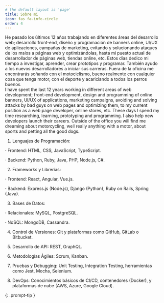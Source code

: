 ```yaml
---
# the default layout is 'page'
title: Sobre mi
icon: fas fa-info-circle
order: 4
---
```


<div class="container-about">
  <div class="item-about">He pasado los últimos 12 años trabajando en diferentes áreas del desarrollo web; desarrollo front-end, diseño y programación de banners online, UI/UX de aplicaciones, campañas de marketing, evitando y solucionando ataques de los malos a páginas web y optimizándolas, hasta mi puesto actual de desarrollador de páginas web, tiendas online, etc. 
Estos días dedico mi tiempo a investigar, aprender, crear prototipos y programar. También ayudo a los nuevos desarrolladores a iniciar sus carreras. 
Fuera de la oficina me encontrarás soñando con el motociclismo, bueno realmente con cualquier cosa que tenga motor, con el deporte y acariciando a todos los perros buenos.</div>
  <div class="item-about">I have spent the last 12 years working in different areas of web development; front-end development, design and programming of online banners, UI/UX of applications, marketing campaigns, avoiding and solving attacks by bad guys on web pages and optimizing them, to my current position as a web page developer, online stores, etc. 
These days I spend my time researching, learning, prototyping and programming. I also help new developers launch their careers. 
Outside of the office you will find me dreaming about motorcycling, well really anything with a motor, about sports and petting all the good dogs.</div>
</div>

1. Lenguajes de Programación:

· Frontend: HTML, CSS, JavaScript, TypeScript.

· Backend: Python, Ruby, Java, PHP, Node.js, C#.

2. Frameworks y Librerías:

· Frontend: React, Angular, Vue.js.

· Backend: Express.js (Node.js), Django (Python), Ruby on Rails, Spring (Java).

3. Bases de Datos:

· Relacionales: MySQL, PostgreSQL.

· NoSQL: MongoDB, Cassandra.

4. Control de Versiones: Git y plataformas como GitHub, GitLab o Bitbucket.

5. Desarrollo de API: REST, GraphQL.

6. Metodologías Ágiles: Scrum, Kanban.

7. Pruebas y Debugging: Unit Testing, Integration Testing, herramientas como Jest, Mocha, Selenium.

8. DevOps: Conocimientos básicos de CI/CD, contenedores (Docker), y plataformas de nube (AWS, Azure, Google Cloud).




{: .prompt-tip }
